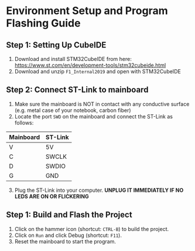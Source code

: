 # Environment Setup and Program Flashing Guide

## Step 1: Setting Up CubeIDE
1. Download and install STM32CubeIDE from here: https://www.st.com/en/development-tools/stm32cubeide.html
2. Download and unzip `F1_Internal2019` and open with STM32CubeIDE

## Step 2: Connect ST-Link to mainboard
1. Make sure the mainboard is NOT in contact with any conductive surface (e.g. metal case of your notebook, carbon fiber)
2. Locate the port `SWD` on the mainboard and connect the ST-Link as follows:


| Mainboard | ST-Link |
| --------  | --------|
| V         | 5V      |
| C         | SWCLK   |
| D         | SWDIO   |
| G         | GND     |

3. Plug the ST-Link into your computer. **UNPLUG IT IMMEDIATELY IF NO LEDS ARE ON OR FLICKERING**

## Step 1: Build and Flash the Project
1. Click on the hammer icon (shortcut: `CTRL-B`) to build the project.
2. Click on `Run` and click Debug (shortcut: `F11`).
3. Reset the mainboard to start the program.
